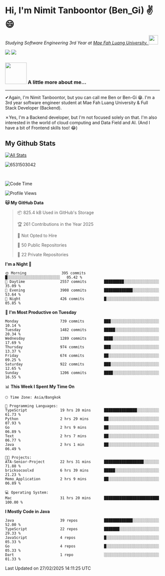 # Hi, I'm Nimit Tanboontor (Ben_Gi) ✌😄
<p><em>Studying Software Engineering 3rd Year at <a href="https://en.mfu.ac.th/home.html"> Mae Fah Luang University.
</a><img src="https://media.giphy.com/media/WUlplcMpOCEmTGBtBW/giphy.gif" width="30"> </em></p>


[![](https://img.shields.io/badge/linkedin-%230077B5.svg?style=for-the-badge&logo=linkedin)]([https://www.linkedin.com/in/thanaphoom-babparn/](https://www.linkedin.com/in/nimit-tanbooutor-798139246/))
[![](https://img.shields.io/badge/Medium-12100E?style=for-the-badge&logo=medium&logoColor=white)](https://medium.com/@nimittanbooutor)

### <img src="https://media.giphy.com/media/VgCDAzcKvsR6OM0uWg/giphy.gif" width="70"> A little more about me...  

<hr> <!-- Horizontal line -->

&#10004;Again, I'm Nimit Tanboontor, but you can call me Ben or Ben-Gi 😁. I'm a 3rd year software engineer student at Mae Fah Luang University & Full Stack Developer (Backend).

&#10007;Yes, I'm a Backend developer, but I'm not focused solely on that. I'm also interested in the world of cloud computing and Data Field and AI. (And I have a bit of Frontend skills too! 😂)


## My Github Stats

[![All Stats](https://github-readme-stats.vercel.app/api?username=6531503042&show_icons=true&theme=algolia)](https://github.com/6531503042)

<p><img align="center" src="https://github-readme-streak-stats.herokuapp.com/?user=6531503042&" alt="6531503042" /></p>

<br />


<!--START_SECTION:waka-->
![Code Time](http://img.shields.io/badge/Code%20Time-317%20hrs%2052%20mins-blue)

![Profile Views](http://img.shields.io/badge/Profile%20Views-18-blue)

**🐱 My GitHub Data** 

> 📦 825.4 kB Used in GitHub's Storage 
 > 
> 🏆 261 Contributions in the Year 2025
 > 
> 🚫 Not Opted to Hire
 > 
> 📜 50 Public Repositories 
 > 
> 🔑 22 Private Repositories 
 > 
**I'm a Night 🦉** 

```text
🌞 Morning                395 commits         █░░░░░░░░░░░░░░░░░░░░░░░░   05.42 % 
🌆 Daytime                2557 commits        █████████░░░░░░░░░░░░░░░░   35.09 % 
🌃 Evening                3908 commits        █████████████░░░░░░░░░░░░   53.64 % 
🌙 Night                  426 commits         █░░░░░░░░░░░░░░░░░░░░░░░░   05.85 % 
```
📅 **I'm Most Productive on Tuesday** 

```text
Monday                   739 commits         ███░░░░░░░░░░░░░░░░░░░░░░   10.14 % 
Tuesday                  1482 commits        █████░░░░░░░░░░░░░░░░░░░░   20.34 % 
Wednesday                1289 commits        ████░░░░░░░░░░░░░░░░░░░░░   17.69 % 
Thursday                 974 commits         ███░░░░░░░░░░░░░░░░░░░░░░   13.37 % 
Friday                   674 commits         ██░░░░░░░░░░░░░░░░░░░░░░░   09.25 % 
Saturday                 922 commits         ███░░░░░░░░░░░░░░░░░░░░░░   12.65 % 
Sunday                   1206 commits        ████░░░░░░░░░░░░░░░░░░░░░   16.55 % 
```


📊 **This Week I Spent My Time On** 

```text
🕑︎ Time Zone: Asia/Bangkok

💬 Programming Languages: 
TypeScript               19 hrs 20 mins      ███████████████░░░░░░░░░░   61.73 % 
Python                   2 hrs 29 mins       ██░░░░░░░░░░░░░░░░░░░░░░░   07.93 % 
Go                       2 hrs 9 mins        ██░░░░░░░░░░░░░░░░░░░░░░░   06.89 % 
Text                     2 hrs 7 mins        ██░░░░░░░░░░░░░░░░░░░░░░░   06.77 % 
Java                     2 hrs 1 min         ██░░░░░░░░░░░░░░░░░░░░░░░   06.49 % 

🐱‍💻 Projects: 
ATA-Senior-Project       22 hrs 31 mins      ██████████████████░░░░░░░   71.88 % 
bricksocoolxd            6 hrs 39 mins       █████░░░░░░░░░░░░░░░░░░░░   21.23 % 
Memo_Application         2 hrs 9 mins        ██░░░░░░░░░░░░░░░░░░░░░░░   06.89 % 

💻 Operating System: 
Mac                      31 hrs 20 mins      █████████████████████████   100.00 % 
```

**I Mostly Code in Java** 

```text
Java                     39 repos            █████████████░░░░░░░░░░░░   52.00 % 
TypeScript               22 repos            ███████░░░░░░░░░░░░░░░░░░   29.33 % 
JavaScript               4 repos             █░░░░░░░░░░░░░░░░░░░░░░░░   05.33 % 
Go                       4 repos             █░░░░░░░░░░░░░░░░░░░░░░░░   05.33 % 
Dart                     1 repo              ░░░░░░░░░░░░░░░░░░░░░░░░░   01.33 % 
```




 Last Updated on 27/02/2025 14:11:25 UTC
<!--END_SECTION:waka-->
